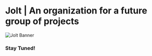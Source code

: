# Jolt | An organization for a future group of projects
![Jolt Banner](https://user-images.githubusercontent.com/45884264/217334007-fe25297b-b3e3-4b84-a647-14a000fb2454.svg)

### Stay Tuned!
